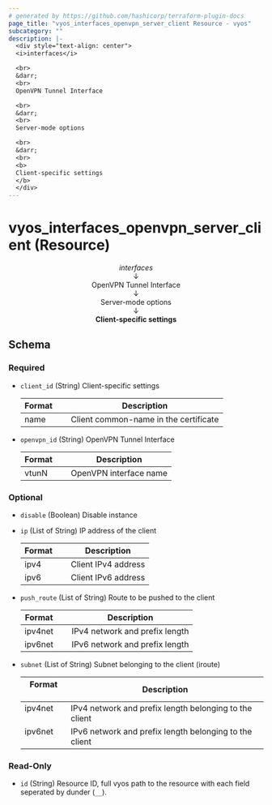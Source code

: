 ```yaml
---
# generated by https://github.com/hashicorp/terraform-plugin-docs
page_title: "vyos_interfaces_openvpn_server_client Resource - vyos"
subcategory: ""
description: |-
  <div style="text-align: center">
  <i>interfaces</i>

  <br>
  &darr;
  <br>
  OpenVPN Tunnel Interface

  <br>
  &darr;
  <br>
  Server-mode options

  <br>
  &darr;
  <br>
  <b>
  Client-specific settings
  </b>
  </div>
---
```


# vyos_interfaces_openvpn_server_client (Resource)

<div style="text-align: center">
<i>interfaces</i>

<br>
&darr;
<br>
OpenVPN Tunnel Interface

<br>
&darr;
<br>
Server-mode options

<br>
&darr;
<br>
<b>
Client-specific settings
</b>
</div>



<!-- schema generated by tfplugindocs -->
## Schema

### Required

- `client_id` (String) Client-specific settings

    |  Format &emsp; | Description  |
    |----------|---------------|
    |  name  &emsp; |  Client common-name in the certificate  |
- `openvpn_id` (String) OpenVPN Tunnel Interface

    |  Format &emsp; | Description  |
    |----------|---------------|
    |  vtunN  &emsp; |  OpenVPN interface name  |

### Optional

- `disable` (Boolean) Disable instance
- `ip` (List of String) IP address of the client

    |  Format &emsp; | Description  |
    |----------|---------------|
    |  ipv4  &emsp; |  Client IPv4 address  |
    |  ipv6  &emsp; |  Client IPv6 address  |
- `push_route` (List of String) Route to be pushed to the client

    |  Format &emsp; | Description  |
    |----------|---------------|
    |  ipv4net  &emsp; |  IPv4 network and prefix length  |
    |  ipv6net  &emsp; |  IPv6 network and prefix length  |
- `subnet` (List of String) Subnet belonging to the client (iroute)

    |  Format &emsp; | Description  |
    |----------|---------------|
    |  ipv4net  &emsp; |  IPv4 network and prefix length belonging to the client  |
    |  ipv6net  &emsp; |  IPv6 network and prefix length belonging to the client  |

### Read-Only

- `id` (String) Resource ID, full vyos path to the resource with each field seperated by dunder (`__`).
